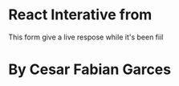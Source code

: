 # React Interative from

This form give a live respose while it's been fiil

# By Cesar Fabian Garces